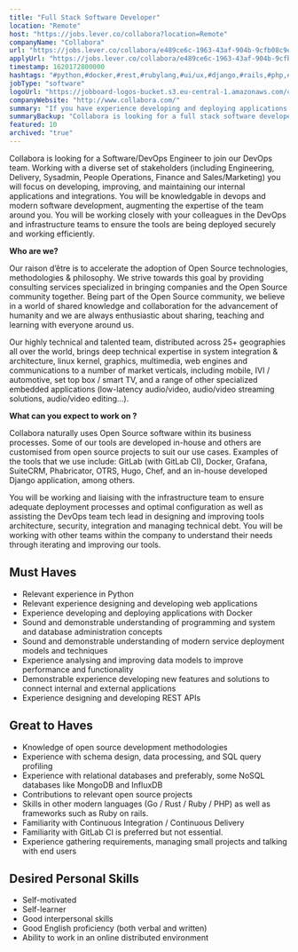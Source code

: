 ```yaml
---
title: "Full Stack Software Developer"
location: "Remote"
host: "https://jobs.lever.co/collabora?location=Remote"
companyName: "Collabora"
url: "https://jobs.lever.co/collabora/e489ce6c-1963-43af-904b-9cfb08c9ed25"
applyUrl: "https://jobs.lever.co/collabora/e489ce6c-1963-43af-904b-9cfb08c9ed25/apply"
timestamp: 1620172800000
hashtags: "#python,#docker,#rest,#rubylang,#ui/ux,#django,#rails,#php,#rustlang,#management,#marketing"
jobType: "software"
logoUrl: "https://jobboard-logos-bucket.s3.eu-central-1.amazonaws.com/collabora"
companyWebsite: "http://www.collabora.com/"
summary: "If you have experience developing and deploying applications with Docker, Collabora is looking for someone with your skillset."
summaryBackup: "Collabora is looking for a full stack software developer that has experience in: #rubylang, #ui/ux, #django."
featured: 10
archived: "true"
---
```


Collabora is looking for a Software/DevOps Engineer to join our DevOps team. Working with a diverse set of stakeholders (including Engineering, Delivery, Sysadmin, People Operations, Finance and Sales/Marketing) you will focus on developing, improving, and maintaining our internal applications and integrations. You will be knowledgable in devops and modern software development, augmenting the expertise of the team around you. You will be working closely with your colleagues in the DevOps and infrastructure teams to ensure the tools are being deployed securely and working efficiently.

**Who are we?**

Our raison d’être is to accelerate the adoption of Open Source technologies, methodologies & philosophy. We strive towards this goal by providing consulting services specialized in bringing companies and the Open Source community together. Being part of the Open Source community, we believe in a world of shared knowledge and collaboration for the advancement of humanity and we are always enthusiastic about sharing, teaching and learning with everyone around us.

Our highly technical and talented team, distributed across 25+ geographies all over the world, brings deep technical expertise in system integration & architecture, linux kernel, graphics, multimedia, web engines and communications to a number of market verticals, including mobile, IVI / automotive, set top box / smart TV, and a range of other specialized embedded applications (low-latency audio/video, audio/video streaming solutions, audio/video editing...).

**What can you expect to work on ?**

Collabora naturally uses Open Source software within its business processes. Some of our tools are developed in-house and others are customised from open source projects to suit our use cases. Examples of the tools that we use include: GitLab (with GitLab CI), Docker, Grafana, SuiteCRM, Phabricator, OTRS, Hugo, Chef, and an in-house developed Django application, among others.

You will be working and liaising with the infrastructure team to ensure adequate deployment processes and optimal configuration as well as assisting the DevOps team tech lead in designing and improving tools architecture, security, integration and managing technical debt. You will be working with other teams within the company to understand their needs through iterating and improving our tools.

## Must Haves

*   Relevant experience in Python
*   Relevant experience designing and developing web applications
*   Experience developing and deploying applications with Docker
*   Sound and demonstrable understanding of programming and system and database administration concepts
*   Sound and demonstrable understanding of modern service deployment models and techniques
*   Experience analysing and improving data models to improve performance and functionality
*   Demonstrable experience developing new features and solutions to connect internal and external applications
*   Experience designing and developing REST APIs

## Great to Haves

*   Knowledge of open source development methodologies
*   Experience with schema design, data processing, and SQL query profiling
*   Experience with relational databases and preferably, some NoSQL databases like MongoDB and InfluxDB
*   Contributions to relevant open source projects
*   Skills in other modern languages (Go / Rust / Ruby / PHP) as well as frameworks such as Ruby on rails.
*   Familiarity with Continuous Integration / Continuous Delivery
*   Familiarity with GitLab CI is preferred but not essential.
*   Experience gathering requirements, managing small projects and talking with end users

## Desired Personal Skills

*   Self-motivated
*   Self-learner
*   Good interpersonal skills
*   Good English proficiency (both verbal and written)
*   Ability to work in an online distributed environment
